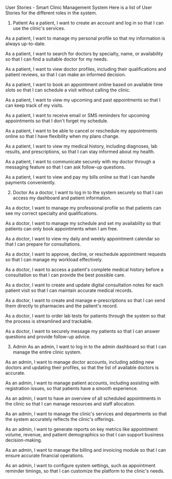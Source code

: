 User Stories - Smart Clinic Management System
Here is a list of User Stories for the different roles in the system.

1. Patient
As a patient, I want to create an account and log in so that I can use the clinic's services.

As a patient, I want to manage my personal profile so that my information is always up-to-date.

As a patient, I want to search for doctors by specialty, name, or availability so that I can find a suitable doctor for my needs.

As a patient, I want to view doctor profiles, including their qualifications and patient reviews, so that I can make an informed decision.

As a patient, I want to book an appointment online based on available time slots so that I can schedule a visit without calling the clinic.

As a patient, I want to view my upcoming and past appointments so that I can keep track of my visits.

As a patient, I want to receive email or SMS reminders for upcoming appointments so that I don't forget my schedule.

As a patient, I want to be able to cancel or reschedule my appointments online so that I have flexibility when my plans change.

As a patient, I want to view my medical history, including diagnoses, lab results, and prescriptions, so that I can stay informed about my health.

As a patient, I want to communicate securely with my doctor through a messaging feature so that I can ask follow-up questions.

As a patient, I want to view and pay my bills online so that I can handle payments conveniently.

2. Doctor
As a doctor, I want to log in to the system securely so that I can access my dashboard and patient information.

As a doctor, I want to manage my professional profile so that patients can see my correct specialty and qualifications.

As a doctor, I want to manage my schedule and set my availability so that patients can only book appointments when I am free.

As a doctor, I want to view my daily and weekly appointment calendar so that I can prepare for consultations.

As a doctor, I want to approve, decline, or reschedule appointment requests so that I can manage my workload effectively.

As a doctor, I want to access a patient's complete medical history before a consultation so that I can provide the best possible care.

As a doctor, I want to create and update digital consultation notes for each patient visit so that I can maintain accurate medical records.

As a doctor, I want to create and manage e-prescriptions so that I can send them directly to pharmacies and the patient's record.

As a doctor, I want to order lab tests for patients through the system so that the process is streamlined and trackable.

As a doctor, I want to securely message my patients so that I can answer questions and provide follow-up advice.

3. Admin
As an admin, I want to log in to the admin dashboard so that I can manage the entire clinic system.

As an admin, I want to manage doctor accounts, including adding new doctors and updating their profiles, so that the list of available doctors is accurate.

As an admin, I want to manage patient accounts, including assisting with registration issues, so that patients have a smooth experience.

As an admin, I want to have an overview of all scheduled appointments in the clinic so that I can manage resources and staff allocation.

As an admin, I want to manage the clinic's services and departments so that the system accurately reflects the clinic's offerings.

As an admin, I want to generate reports on key metrics like appointment volume, revenue, and patient demographics so that I can support business decision-making.

As an admin, I want to manage the billing and invoicing module so that I can ensure accurate financial operations.

As an admin, I want to configure system settings, such as appointment reminder timings, so that I can customize the platform to the clinic's needs.
